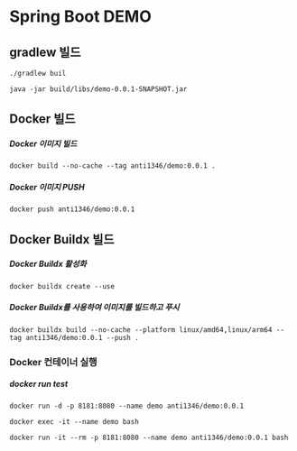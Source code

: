 # Spring Boot DEMO

## gradlew 빌드
```angular2html
./gradlew buil
```
```angular2html
java -jar build/libs/demo-0.0.1-SNAPSHOT.jar
```

## Docker 빌드
##### Docker 이미지 빌드
```
docker build --no-cache --tag anti1346/demo:0.0.1 .
```
##### Docker 이미지 PUSH
```
docker push anti1346/demo:0.0.1
```

## Docker Buildx 빌드
##### Docker Buildx 활성화
```
docker buildx create --use
```
##### Docker Buildx를 사용하여 이미지를 빌드하고 푸시
```
docker buildx build --no-cache --platform linux/amd64,linux/arm64 --tag anti1346/demo:0.0.1 --push .
```

### Docker 컨테이너 실행
##### docker run test
```
docker run -d -p 8181:8080 --name demo anti1346/demo:0.0.1
```
```angular2html
docker exec -it --name demo bash
```
```
docker run -it --rm -p 8181:8080 --name demo anti1346/demo:0.0.1 bash
```

